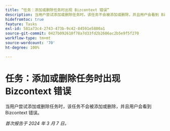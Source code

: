 ```yaml
---
title: “任务：添加或删除任务时出现 Bizcontext 错误”
description: 当用户尝试添加或删除任务时，该任务不会被添加或删除，并且用户会看到 Bizcontext 错误。
hidefromtoc: true
feature: Tasks
exl-id: 581a73c4-2743-473b-9c42-84591e5800a1
source-git-commit: 0427b092610f78a7d33fd2b2606ac2b5e9f5f270
workflow-type: tm+mt
source-wordcount: '70'
ht-degree: 100%

---
```


# 任务：添加或删除任务时出现 Bizcontext 错误

当用户尝试添加或删除任务时，该任务不会被添加或删除，并且用户会看到 Bizcontext 错误。

_首次报告于 2024 年 3 月 7 日。_
